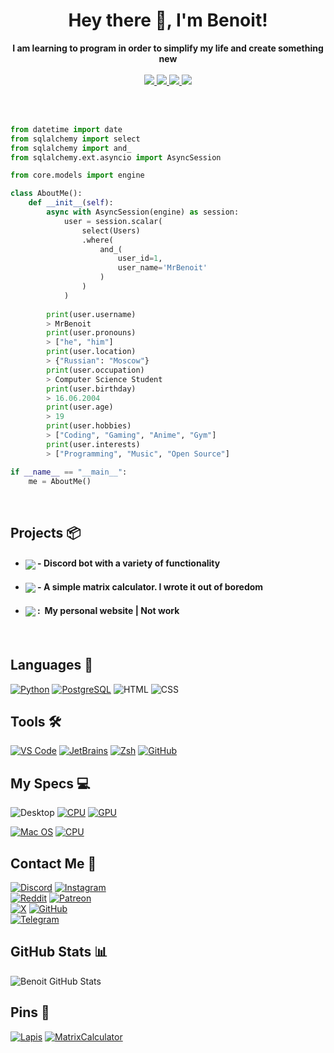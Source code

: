 <h1 align="center">Hey there 👋, I'm Benoit!</h1>
<p align="center">
    <b>I am learning to program in order to simplify my life and create something new</b>
    <br />
    <br />
    <a href="https://github.com/MrBenoit">
        <img src="https://badges.strrl.dev/years/mrbenoit?style=flat&labelColor=333333&logoColor=&color=FFFFFF&label=Years&logo=github" />
    </a>
    <a href="https://github.com/MrBenoit?tab=followers">
        <img src="https://img.shields.io/github/followers/MrBenoit?style=flat&labelColor=333333&logoColor=E7E7E7&color=8939FF&label=Followers&logo=github" />
    </a>
    <a href="https://github.com/MrBenoit">
        <img src="https://img.shields.io/github/stars/MrBenoit?style=flat&affiliations=OWNER%2CCOLLABORATOR&labelColor=333333&logoColor=E7E7E7&color=EEAA00&label=Stars&logo=github" />
    </a>
    <a href="https://github.com/MrBenoit">
        <img src="https://img.shields.io/badge/Open_Source-❤-FF0069?style=flat&labelColor=333333&logoColor=E7E7E7">
    </a>
</p>

<br />

<br />

```py
from datetime import date
from sqlalchemy import select
from sqlalchemy import and_
from sqlalchemy.ext.asyncio import AsyncSession

from core.models import engine

class AboutMe():
    def __init__(self):
        async with AsyncSession(engine) as session:
            user = session.scalar(
                select(Users)
                .where(
                    and_(
                        user_id=1,
                        user_name='MrBenoit'
                    )
                )
            )
            
        print(user.username)
        > MrBenoit
        print(user.pronouns)
        > ["he", "him"]
        print(user.location)
        > {"Russian": "Moscow"}
        print(user.occupation)
        > Computer Science Student
        print(user.birthday)
        > 16.06.2004
        print(user.age)
        > 19
        print(user.hobbies)
        > ["Coding", "Gaming", "Anime", "Gym"]
        print(user.interests)
        > ["Programming", "Music", "Open Source"]

if __name__ == "__main__":
    me = AboutMe()
```

<br />

Projects 📦
-----------
- #### <a href="https://github.com/MrBenoit/Lapis"><img align="center" src="https://img.shields.io/badge/-Lapis-7289da?style=for-the-badge"></a> -&nbsp;Discord bot with a variety of functionality

- #### <a href="https://github.com/MrBenoit/MatrixCalculator"><img align="center" src="https://img.shields.io/badge/-Matrix Calculator-3f4cba?style=for-the-badge"></a> -&nbsp;A simple matrix calculator. I wrote it out of boredom

- #### <a href="https://mrbenoit.ru"><img align="center" src="https://img.shields.io/badge/-mrbenoit.ru-2880bf?style=for-the-badge"></a> :&nbsp; My personal website | Not work

<br/>

Languages 💾
------------
[![Python](    https://img.shields.io/badge/-Python-333333?style=for-the-badge&logo=python&logoColor=white&labelColor=3776FB     )](https://www.python.org/)
[![PostgreSQL](    https://img.shields.io/badge/-PostgreSql-333333?style=for-the-badge&logo=postgresql&logoColor=white&labelColor=2352b8     )](https://www.postgresql.org)
![HTML](    https://img.shields.io/badge/-HTML-333333?style=for-the-badge&logo=HTML&logoColor=white&labelColor=2352b8     )
![CSS](    https://img.shields.io/badge/-CSS-333333?style=for-the-badge&logo=css&logoColor=white&labelColor=2352b8     )


Tools 🛠️
--------
[![VS Code](   https://img.shields.io/badge/-VS_Code-333333?style=for-the-badge&logo=visualstudiocode&logoColor=white&labelColor=007ACC)](https://code.visualstudio.com/)
[![JetBrains](   https://img.shields.io/badge/-JetBrains-333333?style=for-the-badge&logo=jetbrains&logoColor=black&labelColor=faa84b)](https://code.visualstudio.com/)
[![Zsh](       https://img.shields.io/badge/-Zsh-333333?style=for-the-badge&logo=zelle&logoColor=white&labelColor=FF2299               )](https://www.zsh.org/)
[![GitHub](    https://img.shields.io/badge/-GitHub-333333?style=for-the-badge&logo=github&logoColor=white&labelColor=222222           )](https://github.com/)

My Specs 💻
-----------
![Desktop](https://img.shields.io/badge/Desktop-333333?style=for-the-badge&logo=ubuntu&logoColor=white&labelColor=00A4EF)
[![CPU](https://img.shields.io/badge/-Ryzen_5_5600X%E2%81%A0%20%E2%81%A0%20-333333?style=for-the-badge&logo=amd&logoColor=white&labelColor=ED1C24)](https://www.amd.com/en/products/cpu/amd-ryzen-5-5600#product-specs)
[![GPU](https://img.shields.io/badge/-Nvidia_RTX_3070-333333?style=for-the-badge&logo=nvidia&logoColor=white&labelColor=76B900)](https://www.amd.com/en/products/apu/amd-ryzen-5-3500u#product-specs)

[![Mac OS](  https://img.shields.io/badge/-Laptop-333333?style=for-the-badge&logo=apple&logoColor=white&labelColor=black        )]()
[![CPU](https://img.shields.io/badge/-M1-333333?style=for-the-badge&logo=apple&logoColor=white&labelColor=black)](https://www.amd.com/en/products/apu/amd-ryzen-5-3500u#product-specs)

Contact Me 📡
---------------
[![Discord](https://img.shields.io/badge/-%E2%81%A0%20%E2%81%A0%E2%81%A0%20%E2%81%A0mrbenoit00%E2%81%A0%20%E2%81%A0%20-333333?style=for-the-badge&logo=discord&logoColor=white&labelColor=5865F2)](https://discord.gg/5bb3H73deS)
[![Instagram](https://img.shields.io/badge/-@MrBenoit00-333333?style=for-the-badge&logo=instagram&logoColor=white&labelColor=E4405F)](https://www.instagram.com/MrBenoit00)\
[![Reddit](https://img.shields.io/badge/-%E2%81%A0%E2%81%A0u%2FMrBenoit00%E2%81%A0%E2%81%A0-333333?style=for-the-badge&logo=reddit&logoColor=white&labelColor=FF4500)](https://www.reddit.com/user/MrBenoit00)
[![Patreon](https://img.shields.io/badge/-@MrBenoit-333333?style=for-the-badge&logo=patreon&logoColor=white&labelColor=FF4500)](https://www.patreon.com/MrBenoit)\
[![X](https://img.shields.io/badge/-@MrBenoit00-333333?style=for-the-badge&logo=X&logoColor=white&labelColor=000000)](https://twitter.com/MrBenoit00)
[![GitHub](https://img.shields.io/badge/-%E2%81%A0%20%E2%81%A0MrBenoit%20%E2%81%A0%E2%81%A0-333333?style=for-the-badge&logo=github&logoColor=white&labelColor=181717)](https://github.com/MrBenoit)\
[![Telegram](https://img.shields.io/badge/-@MrBenoit-333333?style=for-the-badge&logo=telegram&logoColor=white&labelColor=1DA1F2)](https://t.me/mrbenoit)




GitHub Stats 📊
---------------
![Benoit GitHub Stats](https://github-readme-stats.vercel.app/api?username=mrbenoit&show_icons=true&theme=material-palenight)

Pins 📌
---------------
[![Lapis](https://github-readme-stats.vercel.app/api/pin/?username=mrbenoit&repo=Lapis&theme=material-palenight)](https://github.com/mrbenoit/Lapis)
[![MatrixCalculator](https://github-readme-stats.vercel.app/api/pin/?username=mrbenoit&repo=MatrixCalculator&theme=material-palenight)](https://github.com/mrbenoit/MatrixCalculator)
